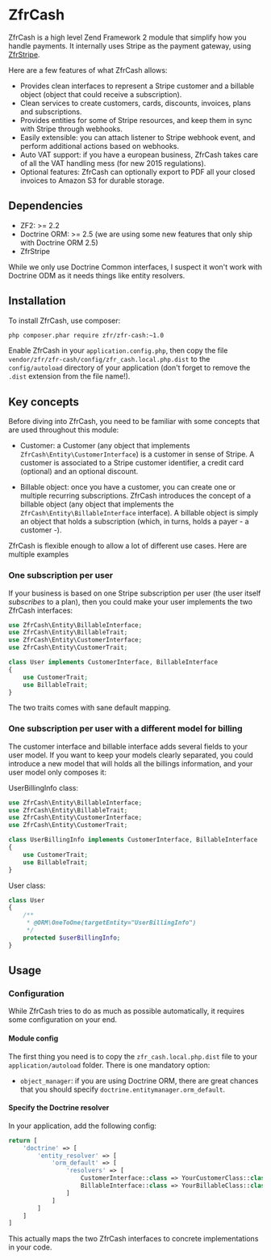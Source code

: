 # ZfrCash

ZfrCash is a high level Zend Framework 2 module that simplify how you handle payments. It internally uses
Stripe as the payment gateway, using [ZfrStripe](https://github.com/zf-fr/zfr-stripe).

Here are a few features of what ZfrCash allows:

* Provides clean interfaces to represent a Stripe customer and a billable object (object that could receive
a subscription).
* Clean services to create customers, cards, discounts, invoices, plans and subscriptions.
* Provides entities for some of Stripe resources, and keep them in sync with Stripe through webhooks.
* Easily extensible: you can attach listener to Stripe webhook event, and perform additional actions based on
webhooks.
* Auto VAT support: if you have a european business, ZfrCash takes care of all the VAT handling mess (for new
2015 regulations).
* Optional features: ZfrCash can optionally export to PDF all your closed invoices to Amazon S3 for durable storage.

## Dependencies

* ZF2: >= 2.2
* Doctrine ORM: >= 2.5 (we are using some new features that only ship with Doctrine ORM 2.5)
* ZfrStripe

While we only use Doctrine Common interfaces, I suspect it won't work with Doctrine ODM as it needs things like
entity resolvers.

## Installation

To install ZfrCash, use composer:

```sh
php composer.phar require zfr/zfr-cash:~1.0
```

Enable ZfrCash in your `application.config.php`, then copy the file
`vendor/zfr/zfr-cash/config/zfr_cash.local.php.dist` to the
`config/autoload` directory of your application (don't forget to remove the
`.dist` extension from the file name!).

## Key concepts

Before diving into ZfrCash, you need to be familiar with some concepts that are used throughout this module:

* Customer: a Customer (any object that implements `ZfrCash\Entity\CustomerInterface`) is a customer in sense of Stripe.
A customer is associated to a Stripe customer identifier, a credit card (optional) and an optional discount.

* Billable object: once you have a customer, you can create one or multiple recurring subscriptions. ZfrCash introduces
the concept of a billable object (any object that implements the `ZfrCash\Entity\BillableInterface` interface). A
billable object is simply an object that holds a subscription (which, in turns, holds a payer - a customer -).

ZfrCash is flexible enough to allow a lot of different use cases. Here are multiple examples

### One subscription per user

If your business is based on one Stripe subscription per user (the user itself *subscribes* to a plan), then you could
make your user implements the two ZfrCash interfaces:

```php
use ZfrCash\Entity\BillableInterface;
use ZfrCash\Entity\BillableTrait;
use ZfrCash\Entity\CustomerInterface;
use ZfrCash\Entity\CustomerTrait;

class User implements CustomerInterface, BillableInterface
{
    use CustomerTrait;
    use BillableTrait;
}
```

The two traits comes with sane default mapping.

### One subscription per user with a different model for billing

The customer interface and billable interface adds several fields to your user model. If you want to keep your
models clearly separated, you could introduce a new model that will holds all the billings information, and your
user model only composes it:

UserBillingInfo class:

```php
use ZfrCash\Entity\BillableInterface;
use ZfrCash\Entity\BillableTrait;
use ZfrCash\Entity\CustomerInterface;
use ZfrCash\Entity\CustomerTrait;

class UserBillingInfo implements CustomerInterface, BillableInterface
{
    use CustomerTrait;
    use BillableTrait;
}
```

User class:

```php
class User
{
    /**
     * @ORM\OneToOne(targetEntity="UserBillingInfo")
     */
    protected $userBillingInfo;
}
```

## Usage

### Configuration

While ZfrCash tries to do as much as possible automatically, it requires some configuration on your end.

#### Module config

The first thing you need is to copy the `zfr_cash.local.php.dist` file to your `application/autoload`
folder. There is one mandatory option:

* `object_manager`: if you are using Doctrine ORM, there are great chances that you should specify
`doctrine.entitymanager.orm_default`.

#### Specify the Doctrine resolver

In your application, add the following config:

```php
return [
    'doctrine' => [
        'entity_resolver' => [
            'orm_default' => [
                'resolvers' => [
                    CustomerInterface::class => YourCustomerClass::class,
                    BillableInterface::class => YourBillableClass::class
                ]
            ]
        ]
    ]
]
```

This actually maps the two ZfrCash interfaces to concrete implementations in your code.

